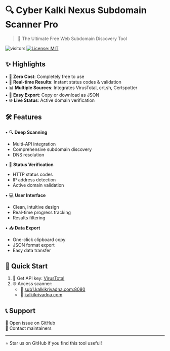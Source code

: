 # 🔍 Cyber Kalki Nexus Subdomain Scanner Pro

> 🚀 The Ultimate Free Web Subdomain Discovery Tool

![visitors](https://visitor-badge.laobi.icu/badge?page_id=cyberkalki.subdomain-scanner)
[![License: MIT](https://img.shields.io/badge/License-MIT-yellow.svg)](https://opensource.org/licenses/MIT)

## ✨ Highlights

• 🎯 **Zero Cost**: Completely free to use  
• 🔄 **Real-time Results**: Instant status codes & validation  
• 📊 **Multiple Sources**: Integrates VirusTotal, crt.sh, Certspotter  
• 💾 **Easy Export**: Copy or download as JSON  
• 🌐 **Live Status**: Active domain verification  

## 🛠️ Features

• 🔍 **Deep Scanning**
  - Multi-API integration
  - Comprehensive subdomain discovery
  - DNS resolution
  
• 📡 **Status Verification**
  - HTTP status codes
  - IP address detection
  - Active domain validation

• 💻 **User Interface**
  - Clean, intuitive design
  - Real-time progress tracking
  - Results filtering

• 📥 **Data Export**
  - One-click clipboard copy
  - JSON format export
  - Easy data transfer

## 🚀 Quick Start

1. 🔑 Get API key: [VirusTotal](https://www.virustotal.com/gui/my-apikey)
2. 🌐 Access scanner:
   - 🔗 [sub1.kalkikrivadna.com:8080](https://sub1.kalkikrivadna.com:8080)
   - 🔗 [kalkikrivadna.com](https://kalkikrivadna.com)

## 📞 Support

💬 Open issue on GitHub  
📧 Contact maintainers

---
⭐ Star us on GitHub if you find this tool useful!
